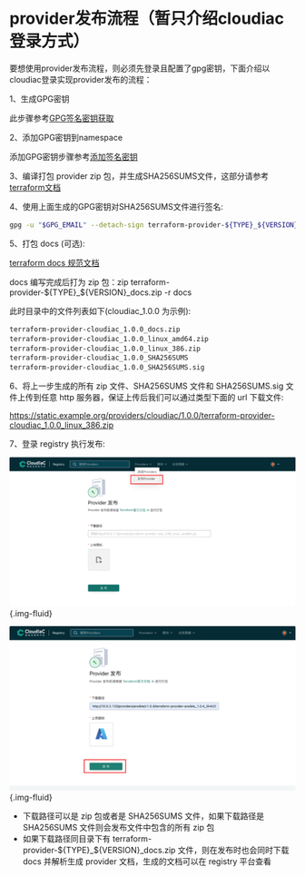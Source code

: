 # provider发布流程（暂只介绍cloudiac登录方式）

要想使用provider发布流程，则必须先登录且配置了gpg密钥，下面介绍以cloudiac登录实现provider发布的流程：

1、生成GPG密钥

此步骤参考[GPG签名密钥获取](../registry/#gpg)

2、添加GPG密钥到namespace

添加GPG密钥步骤参考[添加签名密钥](../registry/#_4)

3、编译打包 provider zip 包，并生成SHA256SUMS文件，这部分请参考[terraform文档](https://www.terraform.io/docs/registry/providers/publishing.html#manually-preparing-a-release)

4、使用上面生成的GPG密钥对SHA256SUMS文件进行签名:

```bash
gpg -u "$GPG_EMAIL" --detach-sign terraform-provider-${TYPE}_${VERSION}_SHA256SUMS
```

5、打包 docs (可选):

[terraform docs 规范文档](https://www.terraform.io/docs/registry/providers/docs.html)

docs 编写完成后打为 zip 包：zip terraform-provider-${TYPE}_${VERSION}_docs.zip -r docs

此时目录中的文件列表如下(cloudiac_1.0.0 为示例):

```bash
terraform-provider-cloudiac_1.0.0_docs.zip
terraform-provider-cloudiac_1.0.0_linux_amd64.zip
terraform-provider-cloudiac_1.0.0_linux_386.zip
terraform-provider-cloudiac_1.0.0_SHA256SUMS
terraform-provider-cloudiac_1.0.0_SHA256SUMS.sig
```

6、将上一步生成的所有 zip 文件、SHA256SUMS 文件和 SHA256SUMS.sig 文件上传到任意 http 服务器，保证上传后我们可以通过类型下面的 url 下载文件:  

https://static.example.org/providers/cloudiac/1.0.0/terraform-provider-cloudiac_1.0.0_linux_386.zip

7、登录 registry 执行发布:

![img](../images/registry-provider-publish1.png){.img-fluid}

![img](../images/registry-provider-publish2.png){.img-fluid}

- 下载路径可以是 zip 包或者是 SHA256SUMS 文件，如果下载路径是 SHA256SUMS 文件则会发布文件中包含的所有 zip 包
- 如果下载路径同目录下有 terraform-provider-${TYPE}_${VERSION}_docs.zip 文件，则在发布时也会同时下载 docs 并解析生成 provider 文档，生成的文档可以在 registry 平台查看
